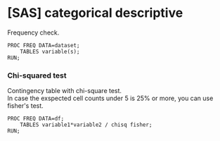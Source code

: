 # [SAS] categorical descriptive
Frequency check.
```sas
PROC FREQ DATA=dataset;
    TABLES variable(s);
RUN;
```

### Chi-squared test
Contingency table with chi-square test.   
In case the exspected cell counts under 5 is 25% or more, you can use fisher's test.
```sas
PROC FREQ DATA=df;
    TABLES variable1*variable2 / chisq fisher;
RUN;
```
